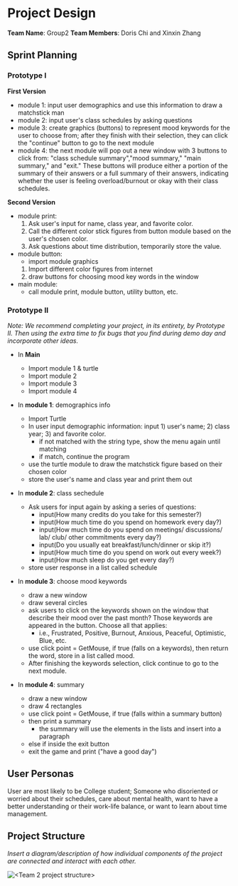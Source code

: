 # Project Design
**Team Name**: Group2 
**Team Members**: Doris Chi and Xinxin Zhang

## Sprint Planning
### Prototype I

**First Version**
* module 1: input user demographics and use this information to draw a matchstick man
* module 2: input user's class schedules by asking questions
* module 3: create graphics (buttons) to represent mood keywords for the user to choose from; after they finish with their selection, they can click the "continue" button to go to the next module
* module 4: the next module will pop out a new window with 3 buttons to click from: "class schedule summary","mood summary," "main summary," and "exit." These buttons will produce either a portion of the summary of their answers or a full summary of their answers, indicating whether the user is feeling overload/burnout or okay with their class schedules. 

**Second Version**
* module print:
  1) Ask user's input for name, class year, and favorite color.
  2) Call the different color stick figures from button module based on the user's chosen color.
  3) Ask questions about time distribution, temporarily store the value.
* module button:
  * import module graphics
  1) Import different color figures from internet
  2) draw buttons for choosing mood key words in the window
* main module:
  * call module print, module button, utility button, etc. 


### Prototype II
_Note: We recommend completing your project, in its entirety, by Prototype II. Then using the extra time to fix bugs that you find during demo day and incorporate other ideas._

* In **Main**
  * Import module 1 & turtle
  * Import module 2
  * Import module 3
  * Import module 4
    
* In **module 1**: demographics info
  * Import Turtle
  * In user input demographic information: input 1) user's name; 2) class year; 3) and favorite color.
    * if not matched with the string type, show the menu again until matching
    * if match, continue the program
  * use the turtle module to draw the matchstick figure based on their chosen color
  * store the user's name and class year and print them out
    
* In **module 2**: class sechedule
  * Ask users for input again by asking a series of questions: 
    * input(How many credits do you take for this semester?)
    * input(How much time do you spend on homework every day?)
    * input(How much time do you spend on meetings/ discussions/ lab/ club/ other commitments every day?)
    * input(Do you usually eat breakfast/lunch/dinner or skip it?)
    * input(How much time do you spend on work out every week?)
    * input(How much sleep do you get every day?)
  * store user response in a list called schedule

* In **module 3**: choose mood keywords 
  * draw a new window
  * draw several circles
  * ask users to click on the keywords shown on the window that describe their mood over the past month? Those keywords are appeared in the button. Choose all that applies:
    * i.e., Frustrated, Positive, Burnout, Anxious, Peaceful, Optimistic, Blue, etc.
  * use click point = GetMouse, if true (falls on a keywords), then return the word, store in a list called mood.
  * After finishing the keywords selection, click continue to go to the next module.


* In **module 4**: summary
  * draw a new window
  * draw 4 rectangles
  * use click point = GetMouse, if true (falls within a summary button)
  * then print a summary
    * the summary will use the elements in the lists and insert into a paragraph
  * else if inside the exit button
  * exit the game and print ("have a good day")

  
## User Personas
User are most likely to be College student; Someone who disoriented or worried about their schedules, care about mental health, want to have a better understanding or their work-life balance, or want to learn about time management.


## Project Structure 
_Insert a diagram/description of how individual components of the project are connected and interact with each other._

![<Team 2 project structure>](images/Structure.png)
 
